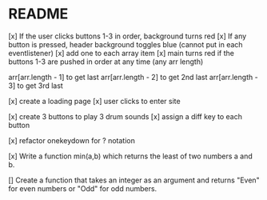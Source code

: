 # README

[x] If the user clicks buttons 1-3 in order, background turns red
[x] If any button is pressed, header background toggles blue (cannot put in each eventlistener)
[x] add one to each array item
[x] main turns red if the buttons 1-3 are pushed in order at any time (any arr length)

arr[arr.length - 1] to get last
arr[arr.length - 2] to get 2nd last
arr[arr.length - 3] to get 3rd last

[x] create a loading page
[x] user clicks to enter site

[x] create 3 buttons to play 3 drum sounds
[x] assign a diff key to each button

[x] refactor onekeydown for ? notation

[x] Write a function min(a,b) which returns the least of two numbers a and b.

[] Create a function that takes an integer as an argument and returns "Even" for even numbers or "Odd" for odd numbers.
